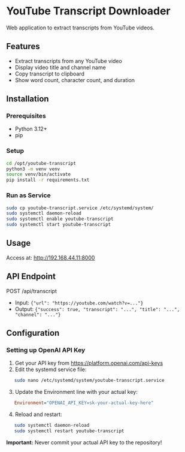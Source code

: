 # YouTube Transcript Downloader

Web application to extract transcripts from YouTube videos.

## Features
- Extract transcripts from any YouTube video
- Display video title and channel name
- Copy transcript to clipboard
- Show word count, character count, and duration

## Installation

### Prerequisites
- Python 3.12+
- pip

### Setup
```bash
cd /opt/youtube-transcript
python3 -m venv venv
source venv/bin/activate
pip install -r requirements.txt
```

### Run as Service
```bash
sudo cp youtube-transcript.service /etc/systemd/system/
sudo systemctl daemon-reload
sudo systemctl enable youtube-transcript
sudo systemctl start youtube-transcript
```

## Usage
Access at: http://192.168.44.11:8000

## API Endpoint
POST /api/transcript
- Input: `{"url": "https://youtube.com/watch?v=..."}`
- Output: `{"success": true, "transcript": "...", "title": "...", "channel": "..."}`

## Configuration

### Setting up OpenAI API Key

1. Get your API key from https://platform.openai.com/api-keys
2. Edit the systemd service file:
```bash
   sudo nano /etc/systemd/system/youtube-transcript.service
```
3. Update the Environment line with your actual key:
```ini
   Environment="OPENAI_API_KEY=sk-your-actual-key-here"
```
4. Reload and restart:
```bash
   sudo systemctl daemon-reload
   sudo systemctl restart youtube-transcript
```

**Important:** Never commit your actual API key to the repository!
